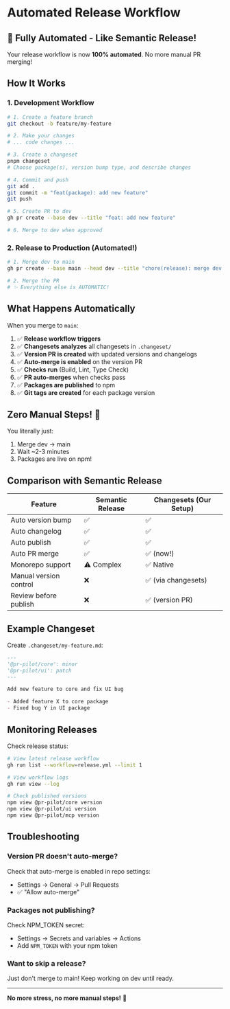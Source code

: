 # Automated Release Workflow

## 🎉 Fully Automated - Like Semantic Release!

Your release workflow is now **100% automated**. No more manual PR merging!

## How It Works

### 1. Development Workflow

```bash
# 1. Create a feature branch
git checkout -b feature/my-feature

# 2. Make your changes
# ... code changes ...

# 3. Create a changeset
pnpm changeset
# Choose package(s), version bump type, and describe changes

# 4. Commit and push
git add .
git commit -m "feat(package): add new feature"
git push

# 5. Create PR to dev
gh pr create --base dev --title "feat: add new feature"

# 6. Merge to dev when approved
```

### 2. Release to Production (Automated!)

```bash
# 1. Merge dev to main
gh pr create --base main --head dev --title "chore(release): merge dev to main"

# 2. Merge the PR
# ✨ Everything else is AUTOMATIC!
```

## What Happens Automatically

When you merge to `main`:

1. ✅ **Release workflow triggers**
2. ✅ **Changesets analyzes** all changesets in `.changeset/`
3. ✅ **Version PR is created** with updated versions and changelogs
4. ✅ **Auto-merge is enabled** on the version PR
5. ✅ **Checks run** (Build, Lint, Type Check)
6. ✅ **PR auto-merges** when checks pass
7. ✅ **Packages are published** to npm
8. ✅ **Git tags are created** for each package version

## Zero Manual Steps! 🚀

You literally just:

1. Merge dev → main
2. Wait ~2-3 minutes
3. Packages are live on npm!

## Comparison with Semantic Release

| Feature                | Semantic Release | Changesets (Our Setup) |
| ---------------------- | ---------------- | ---------------------- |
| Auto version bump      | ✅               | ✅                     |
| Auto changelog         | ✅               | ✅                     |
| Auto publish           | ✅               | ✅                     |
| Auto PR merge          | ✅               | ✅ (now!)              |
| Monorepo support       | ⚠️ Complex       | ✅ Native              |
| Manual version control | ❌               | ✅ (via changesets)    |
| Review before publish  | ❌               | ✅ (version PR)        |

## Example Changeset

Create `.changeset/my-feature.md`:

```markdown
---
'@pr-pilot/core': minor
'@pr-pilot/ui': patch
---

Add new feature to core and fix UI bug

- Added feature X to core package
- Fixed bug Y in UI package
```

## Monitoring Releases

Check release status:

```bash
# View latest release workflow
gh run list --workflow=release.yml --limit 1

# View workflow logs
gh run view --log

# Check published versions
npm view @pr-pilot/core version
npm view @pr-pilot/ui version
npm view @pr-pilot/mcp version
```

## Troubleshooting

### Version PR doesn't auto-merge?

Check that auto-merge is enabled in repo settings:

- Settings → General → Pull Requests
- ✅ "Allow auto-merge"

### Packages not publishing?

Check NPM_TOKEN secret:

- Settings → Secrets and variables → Actions
- Add `NPM_TOKEN` with your npm token

### Want to skip a release?

Just don't merge to main! Keep working on dev until ready.

---

**No more stress, no more manual steps!** 🎊

